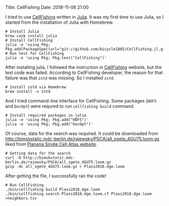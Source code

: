 Title: CellFishing
Date: 2018-11-06 21:00

I tried to use [CellFishing](https://doi.org/10.1101/374462) written in [Julia](https://julialang.org). 
It was my first time to use Julia, so I started from the installation of Julia with Homebrew.

```
# Install Julia
brew cask install julia
# Install CellFishing
julia -e 'using Pkg; Pkg.add(PackageSpec(url="git://github.com/bicycle1885/CellFishing.jl.git"))'
# Run test for CellFishing
julia -e 'using Pkg; Pkg.test("CellFishing")'
```

After installing julia, I followed the instruction in [CellFishing](https://github.com/bicycle1885/CellFishing.jl) website, but the test code was failed. 
According to CellFishing developer, the reason for that failure was that `zstd` was missing. So I installed `zstd`.

```
# Install zstd via Homebrew
brew install -v zstd
```

And I tried command-line interface for CellFishing.
Some packages (`HDF5` and `DocOpt`) were requred to run `cellfishing build` command.

```
# Install required packages in julia
julia -e 'using Pkg; Pkg.add("HDF5")'
julia -e 'using Pkg; Pkg.add("DocOpt")'
```

Of course, data for the search was required. It could be downloaded from 
http://bimsbstatic.mdc-berlin.de/rajewsky/PSCA/all_sgete_4GU75.loom.gz liked from [Planaria Single Cell Atlas website](https://shiny.mdc-berlin.de/psca/).

```
# Getting data for the search
curl -O http://bimsbstatic.mdc-berlin.de/rajewsky/PSCA/all_sgete_4GU75.loom.gz 
gzip -dc all_sgete_4GU75.loom.gz > Plass2018.dge.loom
```

After getting the file, I successfully ran the code!

```
# Run CellFishing
./bin/cellfishing build Plass2018.dge.loom
./bin/cellfishing search Plass2018.dge.loom.cf Plass2018.dge.loom >neighbors.tsv
```
